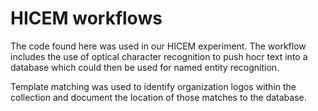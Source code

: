 # HICEM workflows
The code found here was used in our HICEM experiment. The workflow includes the use of optical character recognition to push hocr text into a database which could then be used for named entity recognition.

Template matching was used to identify organization logos within the collection and document the location of those matches to the database.
